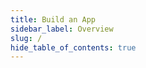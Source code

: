 ```yaml
---
title: Build an App
sidebar_label: Overview
slug: /
hide_table_of_contents: true
---
```


<head>
  <title>Build an App</title>
  <meta
    name="description"
    content="Lorem ipsum"
  />
</head>
